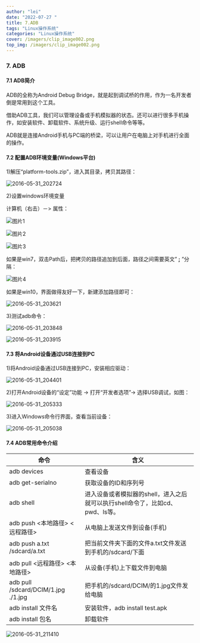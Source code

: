 ```yaml
---
author: "lei"
date: "2022-07-27 "
title: 7.ADB
tags: "Linux操作系统"
categories: "Linux操作系统"
cover: /imagers/clip_image002.png
top_img: /imagers/clip_image002.png
---
```




### 7. ADB

#### 7.1 ADB简介

 

ADB的全称为Android Debug Bridge，就是起到调试桥的作用，作为一名开发者倒是常用到这个工具。

 

借助ADB工具，我们可以管理设备或手机模拟器的状态。还可以进行很多手机操作，如安装软件、卸载软件、系统升级、运行shell命令等等。

 

ADB就是连接Android手机与PC端的桥梁，可以让用户在电脑上对手机进行全面的操作。

 

 

#### 7.2 配置ADB环境变量(Windows平台)

 

1)解压“platform-tools.zip”，进入其目录，拷贝其路径：

![2016-05-31_202724](imagers/clip_image176.jpg)

 

2)设置windows环境变量

计算机（右击）－> 属性：

![图片1](imagers/clip_image178.png)

 

![图片2](imagers/clip_image179.png)

![图片3](imagers/clip_image181.png)

 

如果是win7，双击Path后，把拷贝的路径追加到后面，路径之间需要英文” **;** ”分隔：

![图片4](imagers/clip_image183.png)

如果是win10，界面做得友好一下，新建添加路径即可：

![2016-05-31_203621](imagers/clip_image185.jpg)

 

3)测试adb命令：

![2016-05-31_203848](imagers/clip_image186.png)

 

![2016-05-31_203915](imagers/clip_image187.png)

 

#### 7.3 将Android设备通过USB连接到PC

 

1)将Android设备通过USB连接到PC，安装相应驱动：

![2016-05-31_204401](imagers/clip_image188.png)

 

2)打开Android设备的“设定”功能 -> 打开“开发者选项”-> 选择USB调试，如图：

![2016-05-31_205333](imagers/clip_image189.png)

 

3)进入Windows命令行界面，查看当前设备：

![2016-05-31_205038](imagers/clip_image190.png)

#### 7.4 ADB常用命令介绍

 

| **命令**                            | **含义**                                                     |
| ----------------------------------- | ------------------------------------------------------------ |
| adb devices                         | 查看设备                                                     |
| adb get-serialno                    | 获取设备的ID和序列号                                         |
| adb shell                           | 进入设备或者模拟器的shell，进入之后就可以执行shell命令了，比如cd、pwd、ls等。 |
| adb push <本地路径> <远程路径>      | 从电脑上发送文件到设备(手机)                                 |
| adb push a.txt /sdcard/a.txt        | 把当前文件夹下面的文件a.txt文件发送到手机的/sdcard/下面      |
| adb pull <远程路径> <本地路径>      | 从设备(手机)上下载文件到电脑                                 |
| adb pull /sdcard/DCIM/1.jpg ./1.jpg | 把手机的/sdcard/DCIM/的1.jpg文件发给电脑                     |
| adb install 文件名                  | 安装软件，adb install test.apk                               |
| adb install 包名                    | 卸载软件                                                     |

 

![2016-05-31_211410](imagers/clip_image191.png)